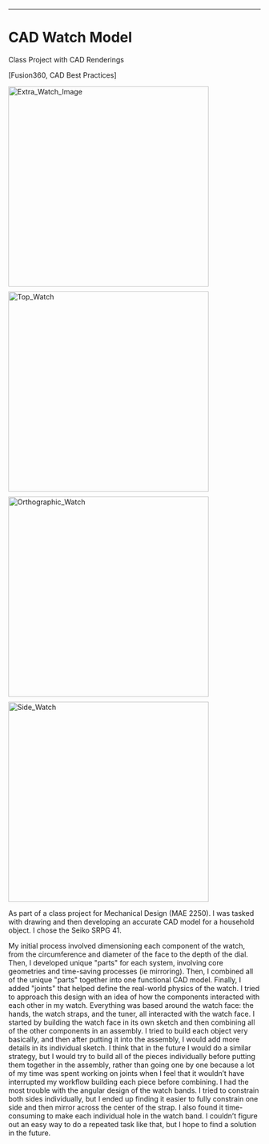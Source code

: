 ---
# CAD Watch Model

Class Project with CAD Renderings

 [Fusion360, CAD Best Practices]
 
 <img src="https://github.com/user-attachments/assets/1d375558-09f3-43fa-8c63-2fd5b073dfc4" alt="Extra_Watch_Image" width="400" style="display:block; margin-bottom: 10px;"/>

<img src="https://github.com/user-attachments/assets/560c09b4-eff2-48dc-a0bb-263f2b5f1cee" alt="Top_Watch" width="400" style="display:block; margin-bottom: 10px;"/>

<img src="https://github.com/user-attachments/assets/eb3db8cd-1573-4302-97ff-f6ffc660c737" alt="Orthographic_Watch" width="400" style="display:block; margin-bottom: 10px;"/>

<img src="https://github.com/user-attachments/assets/f0e421e1-4021-466b-924b-83dc8f646903" alt="Side_Watch" width="400" style="display:block; margin-bottom: 10px;"/>






As part of a class project for Mechanical Design (MAE 2250). I was tasked with drawing and then developing an accurate CAD model for a household object. I chose the Seiko SRPG 41. 


My initial process involved dimensioning each component of the watch, from the circumference and diameter of the face to the depth of the dial. Then, I developed unique "parts" for each system, involving core geometries and time-saving processes (ie mirroring). Then, I combined all of the unique "parts" together into one functional CAD model. Finally, I added "joints" that helped define the real-world physics of the watch. I tried to approach this design with an idea of how the components interacted with each 
other in my watch. Everything was based around the watch face: the hands, the watch straps, and the tuner, all interacted with the watch face. I started by building the watch face in its own sketch and then combining all of the other components in an assembly. I tried to build each object very basically, and then after putting it into the assembly, I would add more details in its individual sketch. I think that in the future I would do a similar strategy, but I would try to build all of the pieces individually before putting them together in the assembly, rather than going one by one because a lot of my time was spent working on joints when I feel that it wouldn’t have interrupted my workflow building each piece before combining. I had the most trouble with the angular design of the watch bands. I tried to constrain both sides individually, but I ended up finding it easier to fully constrain one side and then mirror across the center of the strap. I also found it time-consuming to make each individual hole in the watch band. I couldn’t figure out an easy way to do a repeated task like that, but I hope to find a solution in the future.  



